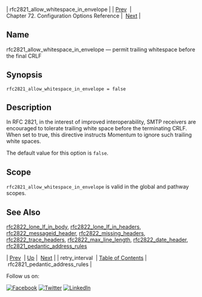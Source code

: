 | rfc2821_allow_whitespace_in_envelope |
| [Prev](conf.ref.retry_interval.php)  | Chapter 72. Configuration Options Reference |  [Next](conf.ref.rfc2821_pedantic_address_rules.php) |

<a name="conf.ref.rfc2821_allow_whitespace_in_envelope"></a>
## Name

rfc2821_allow_whitespace_in_envelope — permit trailing whitespace before the final CRLF

## Synopsis

`rfc2821_allow_whitespace_in_envelope = false`

<a name="idp26118672"></a>
## Description

In RFC 2821, in the interest of improved interoperability, SMTP receivers are encouraged to tolerate trailing white space before the terminating CRLF. When set to true, this directive instructs Momentum to ignore such trailing white spaces.

The default value for this option is `false`.

<a name="idp26121648"></a>
## Scope

`rfc2821_allow_whitespace_in_envelope` is valid in the global and pathway scopes.

<a name="idp26123936"></a>
## See Also

[rfc2822_lone_lf_in_body](conf.ref.rfc2822_lone_lf_in_body.php "rfc2822_lone_lf_in_body"), [rfc2822_lone_lf_in_headers](conf.ref.rfc2822_lone_lf_in_headers.php "rfc2822_lone_lf_in_headers"), [rfc2822_messageid_header](conf.ref.rfc2822_messageid_header.php "rfc2822_messageid_header"), [rfc2822_missing_headers](conf.ref.rfc2822_missing_headers.php "rfc2822_missing_headers"), [rfc2822_trace_headers](conf.ref.rfc2822_trace_headers.php "rfc2822_trace_headers"), [rfc2822_max_line_length](conf.ref.rfc2822_max_line_length.php "rfc2822_max_line_length"), [rfc2822_date_header](conf.ref.rfc2822_date_header.php "rfc2822_date_header"), [rfc2821_pedantic_address_rules](conf.ref.rfc2821_pedantic_address_rules.php "rfc2821_pedantic_address_rules")

| [Prev](conf.ref.retry_interval.php)  | [Up](config.options.ref.php) |  [Next](conf.ref.rfc2821_pedantic_address_rules.php) |
| retry_interval  | [Table of Contents](index.php) |  rfc2821_pedantic_address_rules |

Follow us on:

[![Facebook](https://support.messagesystems.com/images/icon-facebook.png)](http://www.facebook.com/messagesystems) [![Twitter](https://support.messagesystems.com/images/icon-twitter.png)](http://twitter.com/#!/MessageSystems) [![LinkedIn](https://support.messagesystems.com/images/icon-linkedin.png)](http://www.linkedin.com/company/message-systems)